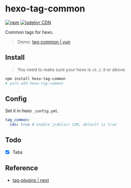 # hexo-tag-common

[![npm](https://img.shields.io/npm/v/hexo-tag-common)](https://www.npmjs.com/package/hexo-tag-common)
[![jsdelivr CDN](https://data.jsdelivr.com/v1/package/npm/hexo-tag-common/badge)](https://www.jsdelivr.com/package/npm/hexo-tag-common)

Common tags for hexo.

> Demo: [tag-common | yun](https://www.yunyoujun.cn/yun/tag-common.html)

## Install

> You need to make sure your hexo is `v5.2.0` or above.

```sh
npm install hexo-tag-common
# yarn add hexo-tag-common
```

## Config

Set it in hexo `_config.yml`.

```yaml
tag_common:
  cdn: true # enable jsdelivr CDN, default is true
```

## Todo

- [x] Tabs

## Reference

- [tag-plugins | next](https://theme-next.js.org/docs/tag-plugins/)
